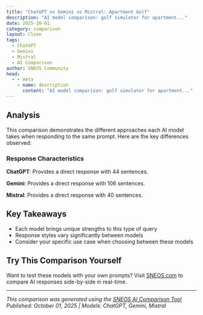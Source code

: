 ```yaml
---
title: "ChatGPT vs Gemini vs Mistral: Apartment Golf"
description: "AI model comparison: golf simulator for apartment..."
date: 2025-10-01
category: comparison
layout: Clean
tags:
  - ChatGPT
  - Gemini
  - Mistral
  - AI Comparison
author: SNEOS Community
head:
  - - meta
    - name: description
      content: "AI model comparison: golf simulator for apartment..."
---
```


<ChatComparison
  title="ChatGPT vs Gemini vs Mistral: Apartment Golf"
  prompt="golf simulator for apartment"
  :responses='{
    "ChatGPT": "When choosing a golf simulator for an apartment, space, noise, and ease of setup are key factors. Here are some options and tips that might suit an apartment setting:\n\n### Key Considerations:\n- **Compact Size:** Look for smaller or portable units.\n- **Ceiling Height:** Minimum 8-9 feet ceiling recommended.\n- **Noise Levels:** Consider simulators with quieter sensors or use mats that reduce noise.\n- **Setup Flexibility:** Easy to set up and pack away if needed.\n- **Budget:** There\u2019s a range from affordable to high-end.\n\n### Recommended Golf Simulators for Apartments\n\n1. **OptiShot 2 Golf Simulator**\n   - **Type:** Infrared sensor mat system.\n   - **Space Needed:** Requires about a 9 x 6 ft area.\n   - **Pros:** Affordable (~$400-$600), lightweight, portable, and easy to set up.\n   - **Cons:** Less realistic ball flight as it tracks club swing but not real ball flight.\n   - **Noise:** Very quiet since it doesn\u2019t rely heavily on hitting into screens.\n   - **Good For:** Beginners and casual practice.\n\n2. **Rapsodo R-Motion Golf Simulator**\n   - **Type:** Sensor attaches to your club.\n   - **Space Needed:** Small space, no net required but recommended.\n   - **Pros:** Portable, affordable (~$300-$400), tracks real ball flight, works with TVs.\n   - **Cons:** Requires hitting real balls, so may generate some noise.\n   - **Good For:** Tech-savvy users wanting real ball feedback.\n\n3. **SkyTrak Launch Monitor \u002B Net**\n   - **Type:** Radar launch monitor that tracks ball launch data.\n   - **Space Needed:** Requires a net or hitting area (~10x10 ft ideally).\n   - **Pros:** Highly accurate data, simulation software available.\n   - **Cons:** More expensive (~$2,000\u002B for SkyTrak alone), needs a hitting space.\n   - **Noise:** Real ball hitting can be noisy.\n   - **Good For:** Serious golfers with apartment space allowance.\n\n4. **Phigolf Mobile \u0026 Home Smart Golf Simulator**\n   - **Type:** Sensor attaches to your club and uses your phone/tablet with a hitting mat.\n   - **Space Needed:** Very minimal space, no net needed.\n   - **Pros:** Affordable (~$200-$300), portable, app included.\n   - **Cons:** Limited realism, but good for indoors.\n   - **Good For:** Casual indoor practice in very small spaces.\n\n5. **Garmin Approach R10**\n   - **Type:** Portable launch monitor with radar tech.\n   - **Space Needed:** Needs some space with a net.\n   - **Pros:** Compact, portable, tracks multiple shot metrics.\n   - **Cons:** Price around $600-$700 plus net cost.\n   - **Good For:** Intermediate golfers wanting detailed metrics.\n\n### Tips for Apartment Use:\n- Use **realistic foam balls or practice balls** to reduce noise and avoid damage.\n- Invest in a **quality impact screen/net** to protect walls.\n- Place **rubber mats or turf mats** under the hitting area to reduce noise and protect floors.\n- Check with your apartment complex about **noise regulations** before setup.\n\n---\n\nIf you want, I can help recommend a specific setup based on your budget and space! How much room do you have, and what\u2019s your budget?",
    "Gemini": "Okay, let\u0027s talk about setting up a golf simulator in an apartment. It\u0027s definitely possible, but there are some serious considerations to keep in mind. Space, noise, and cost are all major factors.\n\n**Here\u0027s a breakdown of the key elements and things to consider:**\n\n**1. Space Requirements:**\n\n*   **Critical:** This is the biggest limiting factor for apartments. You need enough space to swing a golf club freely *without hitting anything or anyone*!\n*   **Minimum Dimensions (absolute bare minimum):**\n    *   **Width:**  At least 10-12 feet. This is the width of your impact screen and ideally a little wider to allow for comfortable stance.\n    *   **Depth (Swing Depth):**  At least 15-20 feet. This includes space for your stance, your backswing, the impact area, and a little buffer behind the screen.  More depth is better!\n    *   **Height:**  At least 9-10 feet.  Again, this depends on your swing.  You need enough clearance to avoid hitting the ceiling.\n*   **Important:** These are *minimums* and will likely feel cramped.  Measure your apartment carefully and realistically.  Consider the arc of your swing \u2013 where will the club head go?\n*   **Testing Your Swing:**  Before buying anything, practice your swing in the proposed area.  Get a friend or family member to watch and make sure you\u0027re not going to hit the ceiling, walls, or furniture.\n\n**2. Components of a Golf Simulator:**\n\n*   **Launch Monitor:** This is the brains of the operation. It tracks club and ball data (ball speed, launch angle, spin, carry distance, etc.) and sends it to the software.\n    *   **Examples:**\n        *   **Budget-Friendly:** Rapsodo MLM2PRO, Garmin Approach R10\n        *   **Mid-Range:** SkyTrak\u002B, FlightScope Mevo\u002B, Bushnell Launch Pro\n        *   **High-End:** Foresight Sports GC3/GCQuad, TrackMan\n    *   **Placement:**  Launch monitors need to be placed according to their specs, either to the side, in front, or behind you.  This will affect your space requirements.\n*   **Impact Screen:** A durable screen that absorbs the impact of the golf ball.\n    *   **Size:**  Determined by your space.  Bigger is generally better for immersion, but needs to fit the room.\n    *   **Material:**  Look for durable, quiet impact screens.  Triple-layer screens are quieter and last longer.\n    *   **Mounting:**  Screens can be mounted on frames, suspended from the ceiling, or even rolled up when not in use.\n*   **Projector:** Displays the simulated golf course onto the impact screen.\n    *   **Brightness (Lumens):** Crucial for visibility, especially in rooms with ambient light.  3000\u002B lumens is recommended.  More is better, especially if you can\u0027t completely darken the room.\n    *   **Resolution:** 1080p (Full HD) is the minimum. 4K is great, but requires a more powerful projector and computer.\n    *   **Throw Ratio:**  Determines the distance the projector needs to be from the screen to produce a certain image size.  Short-throw projectors are ideal for smaller spaces.\n*   **Software:**  Runs the simulation and provides the golf course environments.\n    *   **Examples:** E6 Golf, The Golf Club (TGC) 2019, Creative Golf 3D, GSPro\n    *   **Compatibility:**  Make sure the software is compatible with your launch monitor.\n*   **Hitting Mat:**  Provides a realistic surface to hit from.\n    *   **Quality:**  Invest in a good quality mat to protect your wrists and elbows.\n    *   **Size:**  Large enough to accommodate your stance.\n    *   **Fiber Build:** Pay attention to the fiber used, some are hard on clubs.\n*   **Enclosure (Optional but Recommended):**  Provides a surrounding structure to contain stray shots and improve the overall experience.\n    *   **Purpose:** Safety, noise reduction, aesthetics.\n    *   **Options:**  Pre-built enclosures, DIY frames with netting.\n*   **Computer/Device:** Runs the simulation software.\n    *   **Requirements:** Check the software\u0027s minimum and recommended specs. Golf simulation software can be demanding. A good graphics card is important.\n\n**3.  Apartment-Specific Considerations:**\n\n*   **Noise:** Golf simulators can be noisy. The impact of the ball on the screen can be loud.\n    *   **Solutions:**\n        *   **Soundproofing:**  Use sound-absorbing materials on walls, floors, and ceiling.  Acoustic panels, thick curtains, and rugs can help.\n        *   **Impact Screen Material:**  Choose a screen with sound-dampening properties.\n        *   **Enclosure:**  An enclosure can help contain the noise.\n        *   **Communicate with Neighbors:**  Let your neighbors know you\u0027re setting up a simulator and be mindful of the noise levels, especially during quiet hours.\n*   **Floor Protection:**  Protect your floors from damage.\n    *   **Solutions:**  Use a thick hitting mat and consider adding padding under the mat.\n*   **Ceiling Height:**  This is a major constraint in apartments.  Measure your ceiling height carefully and make sure you have enough clearance for your swing.\n*   **Space Optimization:**\n    *   **Multi-Purpose Room:**  The simulator area might need to serve other functions when not in use.  Consider a roll-up screen or a portable enclosure.\n    *   **Storage:**  Think about where you\u0027ll store the components when not in use.\n*   **Apartment Rules:** Check your lease or apartment rules to see if there are any restrictions on modifications or noise levels.  You might need permission to install a screen or enclosure.\n*   **Power:**  Make sure you have enough electrical outlets and that they are conveniently located.\n\n**4.  Budget:**\n\n*   Golf simulators can range in price from a few hundred dollars (very basic setup) to tens of thousands of dollars (high-end systems).\n*   **Factors Affecting Cost:**\n    *   **Launch Monitor:**  The most expensive component.\n    *   **Screen Quality:**  Better screens cost more.\n    *   **Projector Specs:**  Brightness, resolution, and throw ratio all impact the price.\n    *   **Software Subscription:**  Some software requires an ongoing subscription.\n    *   **Enclosure:**  DIY vs. Pre-built.\n    *   **Soundproofing:**  Materials can add to the cost.\n\n**5.  Possible Setups for Apartments (varying in complexity and cost):**\n\n*   **Minimalist Setup:**\n    *   Launch Monitor (Rapsodo MLM2PRO or Garmin Approach R10)\n    *   Hitting Mat\n    *   Net (instead of a screen, for practice swings only)\n    *   Phone/Tablet for Display\n    *   **Pros:**  Very affordable, minimal space required.\n    *   **Cons:**  No simulation, limited data, not as immersive.\n*   **Budget-Friendly Simulator:**\n    *   Launch Monitor (SkyTrak\u002B)\n    *   Impact Screen (DIY or affordable pre-made screen)\n    *   Projector (1080p, 3000\u002B lumens, short-throw)\n    *   Hitting Mat\n    *   Basic Enclosure (DIY or pre-made)\n    *   Golf Simulation Software (E6 Connect Basic, etc.)\n    *   **Pros:**  Relatively affordable, provides a decent simulation experience.\n    *   **Cons:**  Still requires a good amount of space, may require some DIY work.\n*   **Mid-Range Simulator:**\n    *   Launch Monitor (Foresight Sports GC3 or Bushnell Launch Pro)\n    *   High-Quality Impact Screen\n    *   Projector (4K, 4000\u002B lumens)\n    *   Premium Hitting Mat\n    *   Pre-built Enclosure\n    *   Advanced Golf Simulation Software (The Golf Club 2019, GSPro)\n    *   **Pros:**  High-quality simulation, accurate data, more immersive.\n    *   **Cons:**  More expensive, requires significant space.\n\n**Before you buy ANYTHING, do the following:**\n\n1.  **Measure your space very carefully.**  Be realistic about the dimensions.\n2.  **Swing your club in the space to ensure you have enough clearance.**\n3.  **Consider the noise implications and potential solutions.**\n4.  **Set a budget and stick to it.**\n5.  **Research launch monitors, projectors, screens, and software thoroughly.**  Read reviews and compare features.\n6.  **Consider buying used equipment to save money (especially projectors and screens).**\n7.  **Start with a basic setup and upgrade as needed.**\n\n**In summary, setting up a golf simulator in an apartment is possible, but it requires careful planning, realistic expectations, and a willingness to compromise.  Space is the biggest challenge, so prioritize that first. Good luck!**\n",
    "Mistral": "Setting up a golf simulator in an apartment can be a fantastic way to practice your swing and enjoy the game without leaving home. Here are some steps and considerations to help you get started:\n\n### 1. **Space Requirements**\n   - **Ceiling Height:** Ensure your apartment has a ceiling height of at least 9 feet to accommodate a full swing.\n   - **Floor Space:** You\u0027ll need a minimum of 10 feet in width and 15 feet in depth to set up the simulator and allow for a full swing.\n\n### 2. **Equipment**\n   - **Launch Monitor:** This is the core of your simulator. Popular options include the SkyTrak, Mevo\u002B, and GC2.\n   - **Hitting Mat:** A good quality hitting mat to protect your floor and provide a realistic feel.\n   - **Projector and Screen:** A projector to display the course and a screen to project onto. Alternatively, you can use a large TV.\n   - **Net or Enclosure:** To catch the ball and protect your walls and furniture.\n   - **Computer or Tablet:** To run the simulation software.\n\n### 3. **Software**\n   - **Simulation Software:** Choose software that is compatible with your launch monitor. Popular options include E6 Connect, The Golf Club 2019, and FSX 2020.\n   - **Subscription:** Some software requires a subscription for access to courses and features.\n\n### 4. **Setup**\n   - **Positioning:** Place the launch monitor in front of the hitting mat, ensuring it has a clear view of the ball.\n   - **Projector and Screen:** Mount the projector on the ceiling or a stand, and position the screen at a comfortable viewing distance.\n   - **Net or Enclosure:** Set up the net or enclosure behind the hitting mat to catch the ball.\n\n### 5. **Soundproofing**\n   - **Noise Consideration:** If you live in an apartment with shared walls, consider soundproofing to minimize noise for your neighbors. Foam panels or soundproofing mats can help.\n\n### 6. **Safety**\n   - **Clearance:** Ensure there is enough clearance around the simulator to avoid hitting walls or furniture.\n   - **Electrical Safety:** Make sure all electrical components are properly grounded and secured.\n\n### 7. **Maintenance**\n   - **Regular Checks:** Periodically check the condition of your hitting mat, net, and other components to ensure they are in good working order.\n   - **Cleaning:** Keep the area clean to maintain the performance of your equipment.\n\n### 8. **Cost Considerations**\n   - **Budget:** Golf simulators can range from a few thousand dollars to tens of thousands, depending on the quality and features. Set a budget and stick to it.\n   - **Additional Costs:** Consider the cost of software subscriptions, maintenance, and any additional accessories.\n\n### 9. **Legal and Lease Considerations**\n   - **Lease Agreement:** Check your lease agreement to ensure you are allowed to make modifications to your apartment, such as mounting a projector.\n   - **Insurance:** Consider getting insurance for your equipment to protect against damage or theft.\n\n### 10. **Enjoyment**\n   - **Practice and Play:** Use the simulator to practice your swing and play virtual rounds on famous courses.\n   - **Social Gatherings:** Invite friends over for a round of virtual golf, making it a social activity as well.\n\nBy carefully planning and considering these factors, you can create a functional and enjoyable golf simulator setup in your apartment."
  }'
  published-date="18:08"
/>

## Analysis

This comparison demonstrates the different approaches each AI model takes when responding to the same prompt. Here are the key differences observed:

### Response Characteristics

**ChatGPT**: Provides a direct response with 44 sentences. 

**Gemini**: Provides a direct response with 106 sentences. 

**Mistral**: Provides a direct response with 40 sentences. 

## Key Takeaways

- Each model brings unique strengths to this type of query
- Response styles vary significantly between models
- Consider your specific use case when choosing between these models

## Try This Comparison Yourself

Want to test these models with your own prompts? Visit [SNEOS.com](https://sneos.com) to compare AI responses side-by-side in real-time.

---

*This comparison was generated using the [SNEOS AI Comparison Tool](https://sneos.com)*
*Published: October 01, 2025 | Models: ChatGPT, Gemini, Mistral*
